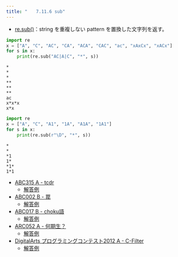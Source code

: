 ```yaml
---
title: "　　7.11.6 sub"
---
```


* [re.sub()](https://docs.python.org/ja/3/library/re.html#re.Pattern.sub)：string を重複しない pattern を置換した文字列を返す。

```python:サンプルコード：sample_687.py
import re
x = ["A", "C", "AC", "CA", "ACA", "CAC", "ac", "xAxCx", "xACx"]
for s in x:
    print(re.sub("AC|A|C", "*", s))
```

```text:実行結果
*
*
*
**
**
**
ac
x*x*x
x*x
```

```python:サンプルコード：sample_688.py
import re
x = ["A", "C", "A1", "1A", "A1A", "1A1"]
for s in x:
    print(re.sub(r"\D", "*", s))
```

```text:実行結果
*
*
*1
1*
*1*
1*1
```

- [ABC315 A - tcdr](https://atcoder.jp/contests/abc315/tasks/abc315_a)
    - [解答例](https://atcoder.jp/contests/abc315/submissions/45420963)
- [ABC002 B - 罠](https://atcoder.jp/contests/abc002/tasks/abc002_2)
    - [解答例](https://atcoder.jp/contests/abc002/submissions/18295931)
- [ABC017 B - choku語](https://atcoder.jp/contests/abc017/tasks/abc017_2)
    - [解答例](https://atcoder.jp/contests/abc017/submissions/18296119)
- [ARC052 A - 何期生？](https://atcoder.jp/contests/arc052/tasks/arc052_a)
    - [解答例](https://atcoder.jp/contests/arc052/submissions/18296206)
- [DigitalArts プログラミングコンテスト2012 A - C-Filter](https://atcoder.jp/contests/digitalarts2012/tasks/digitalarts_1)
    - [解答例](https://atcoder.jp/contests/digitalarts2012/submissions/15122119)